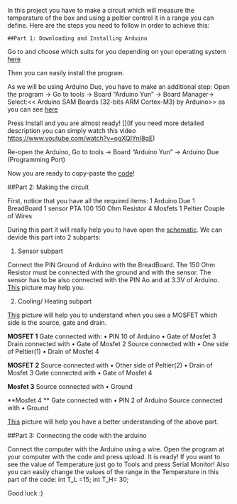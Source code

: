 In this project you have to make a circuit which will measure the temperature of the box and using a peltier control it in a range you can define. Here are the steps you need to follow in order to achieve this:

`##Part 1: Downloading and Installing Arduino`

Go to [](https://www.arduino.cc/en/Main/software) and choose which suits for you depending on your operating system [here](https://git.science.uu.nl/m.lekou/experiment-design-2020/-/blob/master/projects/TemperatureControl_by_Chris_and_Maria/Instructions/Downloading_Arduino.jpg)

Then you can easily install the program.

As we will be using Arduino Due, you have to make an additional step:
Open the program
-> Go to tools -> Board “Arduino Yun” -> Board Manager-> Select:<< Arduino SAM Boards (32-bits ARM Cortex-M3) by Arduino>> as you can see [here](https://git.science.uu.nl/m.lekou/experiment-design-2020/-/blob/master/projects/TemperatureControl_by_Chris_and_Maria/Instructions/Installing_Arduino_Due.jpg)

Press Install and you are almost ready! [](If you need more detailed description you can simply watch this video https://www.youtube.com/watch?v=ogXQIYnI8qE) 

Re-open the Arduino, Go to tools -> Board “Arduino Yun” -> Arduino Due (Programming Port)

Now you are ready to copy-paste the [code](https://git.science.uu.nl/ued2020/experiment-design-2020/-/blob/master/projects/TemperatureControl_by_Chris_and_Maria/documantation/data/code.txt)!

##Part 2: Making the circuit

First, notice that you have all the required items:
1 Arduino Due
1 BreadBoard
1 sensor PTA 100
150 Ohm Resistor
4 Mosfets
1 Peltier
Couple of Wires

During this part it will really help you to have open the [schematic](https://git.science.uu.nl/ued2020/experiment-design-2020/-/blob/master/projects/TemperatureControl_by_Chris_and_Maria/documantation/data/schematic.pdf). 
We can devide this part into 2 subparts:

1. Sensor subpart

Connect the PIN Ground of Arduino with the BreadBoard. 
The 150 Ohm Resistor must be connected with the ground and with the sensor.
The sensor has to be also connected with the PIN Ao and at 3.3V of Arduino.
[This](https://git.science.uu.nl/m.lekou/experiment-design-2020/-/blob/master/projects/TemperatureControl_by_Chris_and_Maria/Instructions/Sensor_Part.jpg) picture may help you.

2. Cooling/ Heating subpart

[This](https://git.science.uu.nl/m.lekou/experiment-design-2020/-/blob/master/projects/TemperatureControl_by_Chris_and_Maria/Instructions/Mosfet.png) picture will help you to understand when you see a MOSFET which side is the source, gate and drain.

**MOSFET 1**
Gate connected with:
•	PIN 10 of Arduino
•	Gate of Mosfet 3
Drain connected with 
•	Gate of Mosfet 2
Source connected with 
•	One side of Peltier(1)
•	Drain of Mosfet 4

**MOSFET 2**
Source  connected with
•	Other side of Peltier(2)
•	Drain of Mosfet 3
Gate  connected with
•	Gate of Mosfet 4

**Mosfet 3**
Source connected with
•	Ground

**Mosfet 4
**
Gate connected with
•	PIN 2 of Arduino
Source connected with
•	Ground

[This](https://git.science.uu.nl/m.lekou/experiment-design-2020/-/blob/master/projects/TemperatureControl_by_Chris_and_Maria/Instructions/CoolingHeating.jpg) picture will help you have a better understanding of the above part.

##Part 3: Connecting the code with the arduino

Connect the computer with the Arduino using a wire.
Open the program at your computer with the code and press upload.
It is ready!
If you want to see the value of Temperature just go to Tools and press Serial Monitor!
Also you can easily change the values of the range in the Temperature in this part of the code:
int T_L =15;
int T_H= 30;

Good luck :)




